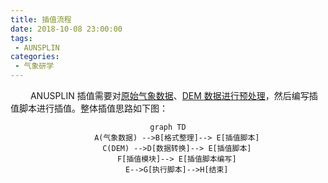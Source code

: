 ```yaml
---
title: 插值流程
date: 2018-10-08 23:00:00
tags:
 - AUNSPLIN
categories:
 - 气象研学
---
```


&emsp;&emsp; ANUSPLIN 插值需要对[原始气象数据](4.DataPP.html)、[DEM 数据进行预处理](5.DEMPP.html)，然后编写插值脚本进行插值。整体插值思路如下图：

<center>


```mermaid
graph TD
	A(气象数据) -->B[格式整理]--> E[插值脚本]
	C(DEM) -->D[数据转换]--> E[插值脚本]
	F[插值模块]--> E[插值脚本编写]
	E-->G[执行脚本]-->H[结束]
```

</center>